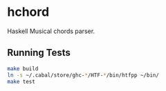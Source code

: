 # hchord
Haskell Musical chords parser.

## Running Tests

```bash
make build
ln -s ~/.cabal/store/ghc-*/HTF-*/bin/htfpp ~/bin/
make test
```

